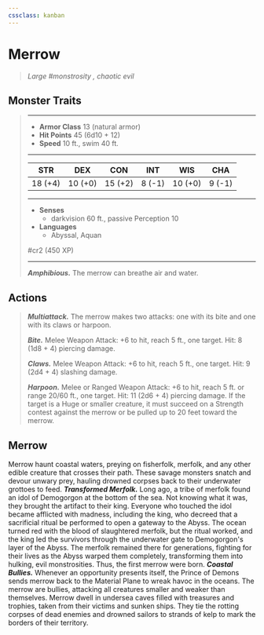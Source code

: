 ```yaml
---
cssclass: kanban
---
```


# Merrow
>*Large #monstrosity , chaotic evil*
## Monster Traits
>___
>- **Armor Class** 13 (natural armor)
>- **Hit Points** 45 (6d10 + 12)
>- **Speed** 10 ft., swim 40 ft.
>___
>|STR|DEX|CON|INT|WIS|CHA|
>|:---:|:---:|:---:|:---:|:---:|:---:|
>|18 (+4)|10 (+0)|15 (+2)|8 (-1)|10 (+0)|9 (-1)|
>___
>- **Senses**
>	 - darkvision 60 ft., passive Perception 10
>- **Languages**
>	 - Abyssal, Aquan
>
> #cr2 (450 XP)
>___
>***Amphibious.*** The merrow can breathe air and water.  
>
## Actions
>***Multiattack.*** The merrow makes two attacks: one with its bite and one with its claws or harpoon.  
>
>***Bite.*** Melee Weapon Attack: +6 to hit, reach 5 ft., one target. Hit: 8 (1d8 + 4) piercing damage.  
>
>***Claws.*** Melee Weapon Attack: +6 to hit, reach 5 ft., one target. Hit: 9 (2d4 + 4) slashing damage.  
>
>***Harpoon.*** Melee  or Ranged Weapon Attack: +6 to hit, reach 5 ft. or range 20/60 ft., one target. Hit: 11 (2d6 + 4) piercing damage. If the target is a Huge or smaller creature, it must succeed on a Strength contest against the merrow or be pulled up to 20 feet toward the merrow.
## Merrow
Merrow haunt coastal waters, preying on fisherfolk, merfolk, and any other edible creature that crosses their path. These savage monsters snatch and devour unwary prey, hauling drowned corpses back to their underwater grottoes to feed.
***Transformed Merfolk.*** Long ago, a tribe of merfolk found an idol of Demogorgon at the bottom of the sea.
Not knowing what it was, they brought the artifact to their king. Everyone who touched the idol became afflicted with madness, including the king, who decreed that a sacrificial ritual be performed to open a gateway to the Abyss. The ocean turned red with the blood of slaughtered merfolk, but the ritual worked, and the king led the survivors through the underwater gate to Demogorgon's layer of the Abyss. The merfolk remained there for generations, fighting for their lives as the Abyss warped them completely, transforming them into hulking, evil monstrosities. Thus, the first merrow were born.
***Coastal Bullies.*** Whenever an opportunity presents itself, the Prince of Demons sends merrow back to the Material Plane to wreak havoc in the oceans. The merrow are bullies, attacking all creatures smaller and weaker than themselves.
Merrow dwell in undersea caves filled with treasures and trophies, taken from their victims and sunken ships. They tie the rotting corpses of dead enemies and drowned sailors to strands of kelp to mark the borders of their territory.